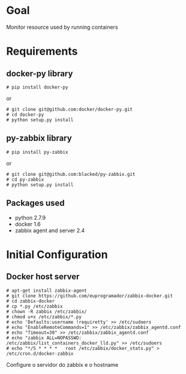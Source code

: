 # Goal

Monitor resource used by running containers


# Requirements

## docker-py library 

``` 
# pip install docker-py
```

or
```
# git clone git@github.com:docker/docker-py.git
# cd docker-py
# python setup.py install
```

## py-zabbix library 

```
# pip install py-zabbix
```
or

```
# git clone git@github.com:blacked/py-zabbix.git
# cd py-zabbix
# python setup.py install
```

## Packages used

* python 2.7.9
* docker 1.6
* zabbix agent and server 2.4

# Initial Configuration

## Docker host server

```
# apt-get install zabbix-agent
# git clone https://github.com/euprogramador/zabbix-docker.git
# cd zabbix-docker
# cp *.py /etc/zabbix
# chown -R zabbix /etc/zabbix/
# chmod u+x /etc/zabbix/*.py
# echo 'Defaults:username !requiretty' >> /etc/sudoers
# echo "EnableRemoteCommands=1" >> /etc/zabbix/zabbix_agentd.conf
# echo "Timeout=30" >> /etc/zabbix/zabbix_agentd.conf
# echo "zabbix ALL=NOPASSWD: /etc/zabbix/list_containers_docker_lld.py" >> /etc/sudoers
# echo "*/5 * * * *   root /etc/zabbix/docker_stats.py" > /etc/cron.d/docker-zabbix
```

Configure o servidor do zabbix
e o hostname




